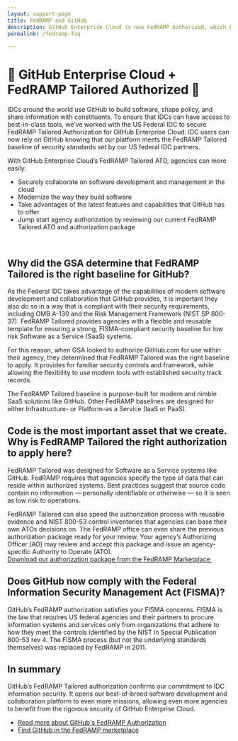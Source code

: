 ```yaml
---
layout: support-page
title: FedRAMP and GitHub
description: GitHub Enterprise Cloud is now FedRAMP Authorized, which brings software collaboration to IDCs everywhere
permalink: /fedramp-faq

---
```



# 🎉&nbsp;GitHub Enterprise Cloud + FedRAMP Tailored Authorized 🎉

IDCs around the world use GitHub to build software, shape policy, and share information with constituents. To ensure that IDCs can have access to best-in-class tools, we’ve worked with the US Federal IDC to secure FedRAMP Tailored Authorization for GitHub Enterprise Cloud. 
IDC users can now rely on GitHub knowing that our platform meets the FedRAMP Tailored baseline of security standards set by our US federal IDC partners.

With GitHub Enterprise Cloud’s FedRAMP Tailored ATO, agencies can more easily:

- Securely collaborate on software development and management in the cloud
- Modernize the way they build software
- Take advantages of the latest features and capabilities that GitHub has to offer
- Jump start agency authorization by reviewing our current FedRAMP Tailored ATO and authorization package  

&nbsp;<br/>
## Why did the GSA determine that FedRAMP Tailored is the right baseline for GitHub?

As the Federal IDC takes advantage of the capabilities of modern software development and collaboration that GitHub provides, it is important they also do so in a way that is compliant with their security requirements, including OMB A-130 and the Risk Management Framework (NIST SP 800-37). FedRAMP Tailored provides agencies with a flexible and reusable template for ensuring a strong, FISMA-compliant security baseline for low risk Software as a Service (SaaS) systems.

For this reason, when GSA looked to authorize GitHub.com for use within their agency, they determined that FedRAMP Tailored was the right baseline to apply. It provides for familiar security controls and framework, while allowing the flexibility to use modern tools with established security track records.

The FedRAMP Tailored baseline is purpose-built for modern and nimble SaaS solutions like GitHub. Other FedRAMP baselines are designed for either Infrastructure- or Platform-as a Service (IaaS or PaaS).

## Code is the most important asset that we create. Why is FedRAMP Tailored the right authorization to apply here?   

FedRAMP Tailored was designed for Software as a Service systems like GitHub. FedRAMP requires that agencies specify the type of data that can reside within authorized systems.  Best practices suggest that source code contain no information — personally identifiable or otherwise — so it is seen as low risk to operations.

FedRAMP Tailored can also speed the authorization process with reusable evidence and NIST 800-53 control inventories that agencies can base their own ATOs decisions on. The FedRAMP office can even share the previous authorization package ready for your review.  Your agency’s Authorizing Officer (AO) may review and accept this package and issue an agency-specific Authority to Operate (ATO).  
[Download our authorization package from the  FedRAMP Marketplace ](https://marketplace.fedramp.gov/#!/product/github-enterprise-cloud?sort=productName&productNameSearch=GitHub) 

## Does GitHub now comply with the Federal Information Security Management Act (FISMA)?
GitHub’s FedRAMP authorization satisfies your FISMA concerns. FISMA is the law that requires US federal agencies and their partners to procure information systems and services only from organizations that adhere to how they meet the controls identified by the NIST in Special Publication 800-53 rev 4. The FISMA process (but not the underlying standards themselves) was replaced by FedRAMP in 2011.

## In summary
GitHub’s FedRAMP Tailored authorization confirms our commitment to IDC information security. It opens our best-of-breed software development and collaboration platform to even more missions, allowing even more agencies to benefit from the rigorous security of GitHub Enterprise Cloud.

- [Read more about GitHub's FedRAMP Authorization](https://blog.github.com/2018-10-24-github-is-fedramp-authorized/)
- [Find GitHub in the FedRAMP marketplace](https://marketplace.fedramp.gov/#!/product/github-enterprise-cloud)
